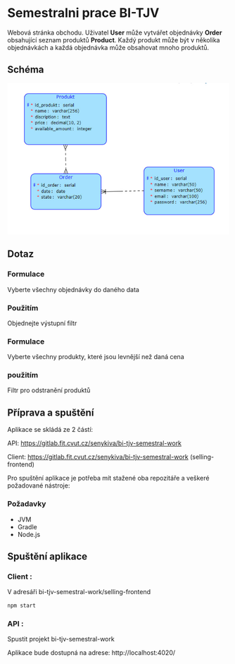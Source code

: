 # Semestralni prace BI-TJV

Webová stránka obchodu. Uživatel <b>User</b> může vytvářet objednávky <b>Order</b> obsahující seznam produktů <b>Product</b>. Každý produkt může být v několika objednávkách a každá objednávka může obsahovat mnoho produktů.

## Schéma

![Schéma](databaseschema.jpg)

## Dotaz

### Formulace
Vyberte všechny objednávky do daného data
### Použitím
Objednejte výstupní filtr

### Formulace
Vyberte všechny produkty, které jsou levnější než daná cena
### použitím
Filtr pro odstranění produktů

## Příprava a spuštění

Aplikace se skládá ze 2 částí:

API: https://gitlab.fit.cvut.cz/senykiva/bi-tjv-semestral-work

Client: https://gitlab.fit.cvut.cz/senykiva/bi-tjv-semestral-work
(selling-frontend)


Pro spuštění aplikace je potřeba mít stažené oba repozitáře a veškeré požadované nástroje:

### Požadavky

 - JVM
 - Gradle
 - Node.js

## Spuštění aplikace

### Client : 
V adresáři bi-tjv-semestral-work/selling-frontend

```bash
npm start
```

### API : 

Spustit projekt bi-tjv-semestral-work

Aplikace bude dostupná na adrese: http://localhost:4020/

